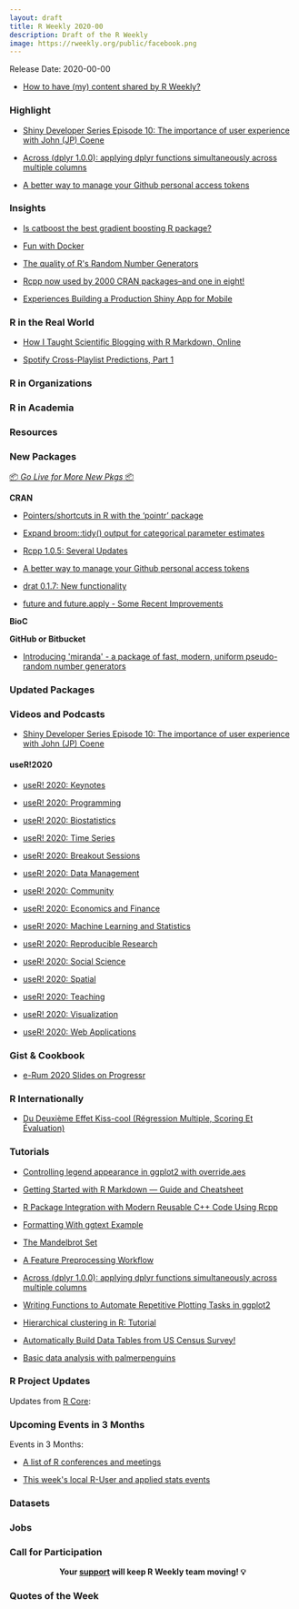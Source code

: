 ```yaml
---
layout: draft
title: R Weekly 2020-00
description: Draft of the R Weekly
image: https://rweekly.org/public/facebook.png
---
```


Release Date: 2020-00-00

+ [How to have (my) content shared by R Weekly?](https://github.com/rweekly/rweekly.org#how-to-have-my-content-shared-by-r-weekly)


###  Highlight

+ [Shiny Developer Series Episode 10: The importance of user experience with John (JP) Coene](https://shinydevseries.com/post/episode-10-coene/)

+ [Across (dplyr 1.0.0): applying dplyr functions simultaneously across multiple columns](http://www.rebeccabarter.com/blog/2020-07-09-across/)

+ [A better way to manage your Github personal access tokens](https://ropensci.org/technotes/2020/07/07/github-pat/)


### Insights

+ [Is catboost the best gradient boosting R package?](http://philipppro.github.io/catboost_better_than_the_rest/)

+ [Fun with Docker](https://kgilds.rbind.io/post/fun-with-docker/)

+ [The quality of R's Random Number Generators](https://coolbutuseless.github.io/2020/07/07/the-quality-of-rs-random-number-generators/)

+ [Rcpp now used by 2000 CRAN packages–and one in eight!](http://dirk.eddelbuettel.com/blog/2020/07/04/#rcpp_2000_packages)

+ [Experiences Building a Production Shiny App for Mobile](https://www.tychobra.com/posts/2020-07-07-production-shiny-mobile/)

### R in the Real World

+ [How I Taught Scientific Blogging with R Markdown, Online](https://masalmon.eu/2020/07/08/rmd-blogging-course/)

+ [Spotify Cross-Playlist Predictions, Part 1](https://data-and-the-world.onrender.com/posts/spotify-cross-playlist-predictions-one/)

###  R in Organizations



###  R in Academia



###  Resources



###  New Packages

<p class="added-hostname"><a href="https://rweekly.org/live" target="_blank" class="externalLink">📦 <i>Go Live for More New Pkgs</i> 📦</a></p>

**CRAN**

+ [Pointers/shortcuts in R with the ‘pointr’ package](https://topics-in-r.blogspot.com/2020/07/pointersshortcuts-in-r-with-pointr.html)

+ [Expand broom::tidy() output for categorical parameter estimates](https://guyabel.com/post/tidycat/)

+ [Rcpp 1.0.5: Several Updates](http://dirk.eddelbuettel.com/blog/2020/07/06/#rcpp_1.0.5)

+ [A better way to manage your Github personal access tokens](https://ropensci.org/technotes/2020/07/07/github-pat/)

+ [drat 0.1.7: New functionality](http://dirk.eddelbuettel.com/blog/2020/07/11/#drat_0.1.7)

+ [future and future.apply - Some Recent Improvements](https://www.jottr.org/2020/07/11/future-future.apply-recent-improvements/)

**BioC**



**GitHub or Bitbucket**

+ [Introducing 'miranda' - a package of fast, modern, uniform pseudo-random number generators](https://coolbutuseless.github.io/2020/07/09/introducing-miranda-a-package-of-fast-modern-uniform-pseudo-random-number-generators/)

### Updated Packages



###  Videos and Podcasts

+ [Shiny Developer Series Episode 10: The importance of user experience with John (JP) Coene](https://shinydevseries.com/post/episode-10-coene/)

#### useR!2020

+ [useR! 2020: Keynotes](https://www.youtube.com/watch?v=X_eDHNVceCU&list=PL4IzsxWztPdltBEpbd5B0jLJS13xAyq5n)

+ [useR! 2020: Programming](https://www.youtube.com/watch?v=lP0FjbNvz-Q&list=PL4IzsxWztPdmZTCHo_wWVpuC6pn8zgZN3)

+ [useR! 2020: Biostatistics](https://www.youtube.com/watch?v=zbhRkb9UP7U&list=PL4IzsxWztPdnA1fTRNOuZ5X6h6JIEBDAk)

+ [useR! 2020: Time Series](https://www.youtube.com/watch?v=8wXRir49b9w&list=PL4IzsxWztPdnpKAKicyTzyvExVi3FvO56)

+ [useR! 2020: Breakout Sessions](https://www.youtube.com/watch?v=Wzmj0cFLfic&list=PL4IzsxWztPdnyArEjiNoS15bVVn_ew3A6)

+ [useR! 2020: Data Management](https://www.youtube.com/watch?v=kL5qWitjvNg&list=PL4IzsxWztPdk3pyH1I7s1M-AIcJAl-L9x)

+ [useR! 2020: Community](https://www.youtube.com/watch?v=gtRntU2J3Cg&list=PL4IzsxWztPdkA184_5Ag0lJOouJoh1CQ4)

+ [useR! 2020: Economics and Finance](https://www.youtube.com/watch?v=uwxQgGcKvmo&list=PL4IzsxWztPdn6cCCtkMOaBqwtQDBqhOvV)

+ [useR! 2020: Machine Learning and Statistics](https://www.youtube.com/watch?v=7JHRkL5921g&list=PL4IzsxWztPdlCNDOcOk6AEf6U0fPFz9gU)

+ [useR! 2020: Reproducible Research](https://www.youtube.com/watch?v=IkCzuJei3_E&list=PL4IzsxWztPdmhinFbZCevaqkDeCFyvSNY)

+ [useR! 2020: Social Science](https://www.youtube.com/watch?v=TRaY_Fk-26g&list=PL4IzsxWztPdmqml-u7PvYOVLdSvD7kjby)

+ [useR! 2020: Spatial](https://www.youtube.com/watch?v=M10SmUs68x4&list=PL4IzsxWztPdl-nV0mlFzj9eegXX12Oz9S)

+ [useR! 2020: Teaching](https://www.youtube.com/watch?v=x8l9DGx4SKc&list=PL4IzsxWztPdnYnNGCxzcUvgLxKCGbbt9Y)

+ [useR! 2020: Visualization](https://www.youtube.com/watch?v=1bmdHy5vtfY&list=PL4IzsxWztPdm7kXX8z6P0fBzcHYHMtY2O)

+ [useR! 2020: Web Applications](https://www.youtube.com/watch?v=OHi6E8jegQg&list=PL4IzsxWztPdl7hYfuzLdRaBuf59HCycvn)

### Gist & Cookbook

+ [e-Rum 2020 Slides on Progressr](https://www.jottr.org/2020/07/04/progressr-erum2020-slides/)

### R Internationally

+ [Du Deuxième Effet Kiss-cool (Régression Multiple, Scoring Et Évaluation)](https://freakonometrics.hypotheses.org/61090)

###  Tutorials

+ [Controlling legend appearance in ggplot2 with override.aes](https://aosmith.rbind.io/2020/07/09/ggplot2-override-aes/)

+ [Getting Started with R Markdown — Guide and Cheatsheet](https://www.dataquest.io/blog/r-markdown-guide-cheatsheet/)

+ [R Package Integration with Modern Reusable C++ Code Using Rcpp](https://rviews.rstudio.com/2020/07/08/r-package-integration-with-modern-reusable-c-code-using-rcpp/)

+ [Formatting With ggtext Example](https://data-and-the-world.onrender.com/posts/ggtext-formatting-example/)

+ [The Mandelbrot Set](http://www.theresearchkitchen.com/archives/1239)

+ [A Feature Preprocessing Workflow](https://seth-dobson.github.io/a-feature-preprocessing-workflow/)

+ [Across (dplyr 1.0.0): applying dplyr functions simultaneously across multiple columns](http://www.rebeccabarter.com/blog/2020-07-09-across/)

+ [Writing Functions to Automate Repetitive Plotting Tasks in ggplot2](https://dataenthusiast.ca/?p=1224)

+ [Hierarchical clustering in R: Tutorial](https://https://www.geeksforgeeks.org/hierarchical-clustering-in-r-programming/)

+ [Automatically Build Data Tables from US Census Survey!](https://curious-joe.net/post/automatically-build-data-tables-from-us-census-survey/)

+ [Basic data analysis with palmerpenguins](https://r-posts.com/basic-data-analysis-with-palmerpenguins/)

<!--<div class="post-more-begin></div><div class="post-more-end"></div>-->

###  R Project Updates

Updates from [R Core](http://developer.r-project.org/blosxom.cgi/R-devel/NEWS):


###  Upcoming Events in 3 Months

Events in 3 Months:


+ [A list of R conferences and meetings](https://jumpingrivers.github.io/meetingsR/events.html)

+ [This week's local R-User and applied stats events](https://community.rstudio.com/c/irl)


### Datasets

### Jobs




###  Call for Participation


<p class="hide-support added-hostname support-rweekly" style="text-align: center;font-weight: bold;">Your <a class="non-visited externalLink" href="https://www.patreon.com/rweekly" onclick="pas(this)">support</a> will keep R Weekly team moving! 💡</p>

###  Quotes of the Week
